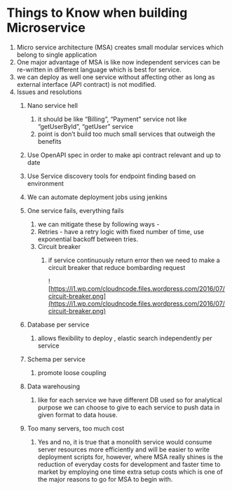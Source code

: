 # Things to Know when building Microservice

1. Micro service architecture (MSA) creates small modular services which belong to single application
2. One major advantage of MSA is like now independent services can be re-written in different language  which is best for service.
3. we can deploy as well one service without affecting other as long as external interface (API contract) is not modified.
4. Issues and resolutions
    1. Nano service hell
        1. it should be like “Billing”, “Payment” service not like “getUserById”, “getUser” service
        2. point is don’t build too much small services that outweigh the benefits 
    2. Use OpenAPI spec in order to make api contract relevant and up to date
    3. Use Service discovery tools for endpoint finding based on environment
    4. We can automate deployment jobs using jenkins
    5. One service fails, everything fails
        1. we can mitigate these by following ways - 
        2. Retries - have a retry logic with fixed number of time, use exponential backoff between tries.
        3. Circuit breaker
            1. if service continuously return error then we need to make a circuit breaker that reduce bombarding request  
                
                ![https://i1.wp.com/cloudncode.files.wordpress.com/2016/07/circuit-breaker.png](https://i1.wp.com/cloudncode.files.wordpress.com/2016/07/circuit-breaker.png)
                
    6. Database per service
        1. allows flexibility to deploy , elastic search independently per service
    7. Schema per service
        1. promote loose coupling
    8. Data warehousing
        1. like for each service we have different DB used so for analytical purpose we can choose to give to each service to push data in given format to data house.
    9. Too many servers, too much cost
        1. Yes and no, it is true that a monolith service would consume server resources more efficiently and will be easier to write deployment scripts for, however, where MSA really shines is the reduction of everyday costs for development and faster time to market by employing one time extra setup costs which is one of the major reasons to go for MSA to begin with.